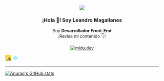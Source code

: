 <div align="center">
   <img align="center" src="https://i.imgur.com/1Ays3wH.png" />
   <h3 align="center">¡Hola 👋! Soy Leandro Magallanes </h3>
</div>

<p align="center">Soy <strong> Desarrollador Front-End </strong><br />¡Revisa mi contenido 👇!</p>
<p align="center">
  <a href="https://instagram.com/leanmaga08" target="blank">
    <img align="center" src="https://cdn.jsdelivr.net/npm/simple-icons@3.0.1/icons/instagram.svg" alt="midu.dev" height="28px" width="28px" />
  </a>
</p>

<code><img height="20" alt="javascript" src="https://raw.githubusercontent.com/github/explore/80688e429a7d4ef2fca1e82350fe8e3517d3494d/topics/javascript/javascript.png"></code>
<code><img height="20" alt="react" src="https://raw.githubusercontent.com/github/explore/80688e429a7d4ef2fca1e82350fe8e3517d3494d/topics/react/react.png"></code>


 ---

 


[![Anurag's GitHub stats](https://github-readme-stats.vercel.app/api?username=lamagallanes2024&show_icons=true&&bg_color=DEG,090979,020024,090979&title_color=f1f1f1&text_color=f1f1f1)](https://github.com/lamagallanes2024/github-readme-stats)
